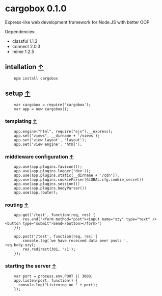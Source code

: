 <a name="start"></a>

# cargobox 0.1.0 #

Express-like web development framework for Node.JS with better OOP

Dependencies:
* classful 1.1.2
* connect 2.0.3
* mime 1.2.5

## intallation [↑](#start) ##

		npm install cargobox

## setup [↑](#start) ##

		var cargobox = require('cargobox');
		var app = new cargobox();

### templating [↑](#start) ###

		app.engine("html", require("ejs").__express);
		app.set("views", __dirname + '/views');
		app.set('view layout', 'layout');
		app.set('view engine', 'html');

### middleware configuration [↑](#start) ###

		app.use(app.plugins.favicon());
		app.use(app.plugins.logger('dev'));
		app.use(app.plugins.static(__dirname + '/cdn'));
		app.use(app.plugins.cookieParser(GLOBAL.cfg.cookie_secret))
		app.use(app.plugins.session())
		app.use(app.plugins.bodyParser())
		app.use(app.router);

### routing [↑](#start) ###

		app.get('/test', function(req, res) { 
			res.end('<form method="post"><input name="xzy" type="text" /><button type="submit">Send</button></form>')
		});

		app.post('/test', function(req, res) { 
			console.log('we have received data over post: ', req.body.xzy);
			res.redirect(301, '/1');
		});

### starting the server [↑](#start) ###
		
		var port = process.env.PORT || 3000;
		app.listen(port, function() {
		  console.log("Listening on " + port);
		});